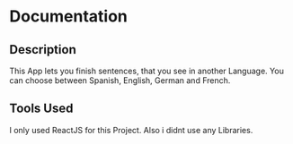 # Documentation

## Description
This App lets you finish sentences, that you see in another Language. You can choose between Spanish, English, German and French.

## Tools Used
I only used ReactJS for this Project. Also i didnt use any Libraries.

